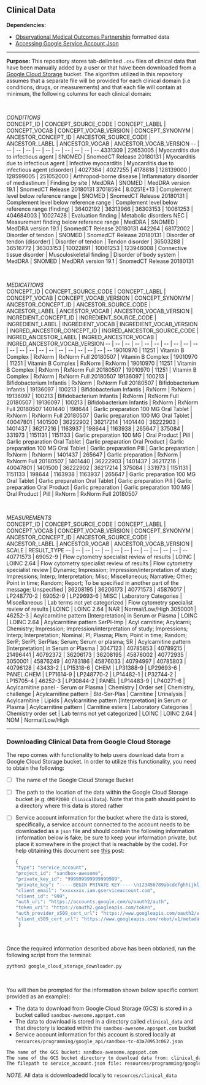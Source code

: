
## Clinical Data

**Dependencies:**  
- [Observational Medical Outcomes Partnership](https://www.ohdsi.org/data-standardization/the-common-data-model/) formatted data  
- [Accessing Google Service Account Json](https://stackoverflow.com/questions/46287267/how-can-i-get-the-file-service-account-json-for-google-translate-api)

***

**Purpose:** This repository stores tab-delimited `.csv` files of clinical data that have been manually added by a user or that have been downloaded from a [Google Cloud Storage](https://cloud.google.com/storage) bucket. The algorithm utilized in this repository assumes that a separate file will be provided for each clinical domain (i.e conditions, drugs, or measurements) and that each file will contain at minimum, the following columns for each clinical domain:  
 
<br>

 _CONDITIONS_  
CONCEPT_ID | CONCEPT_SOURCE_CODE | CONCEPT_LABEL | CONCEPT_VOCAB | CONCEPT_VOCAB_VERSION | CONCEPT_SYNONYM | ANCESTOR_CONCEPT_ID | ANCESTOR_SOURCE_CODE | ANCESTOR_LABEL | ANCESTOR_VOCAB | ANCESTOR_VOCAB_VERSION
-- | -- | -- | -- | -- | -- | -- | -- | -- | -- | --
4331309 | 22653005 | Myocarditis due to infectious   agent | SNOMED | SnomedCT Release 20180131 | Myocarditis due to infectious   agent \| Infective myocarditis \| Myocarditis due to infectious agent   (disorder) | 4027384 \| 4027255 \| 4178818 | 128139000 \| 128599005 \|   251052000 | Arthropod-borne disease \|   Inflammatory disorder of mediastinum \| Finding by site | MedDRA \| SNOMED | MedDRA version 19.1 \| SnomedCT   Release 20180131
37018594 | 8.0251E+13 | Complement level below reference   range | SNOMED | SnomedCT Release 20180131 | Complement level below reference   range \| Complement level below reference range (finding) | 36402192 \| 36313966 \| 36303153 | 10061253 \| 404684003 \| 10027428 | Evaluation finding \| Metabolic   disorders NEC \| Measurement finding below reference range | MedDRA \| SNOMED | MedDRA version 19.1 \| SnomedCT   Release 20180131
442264 | 68172002 | Disorder of tendon | SNOMED | SnomedCT Release 20180131 | Disorder of tendon (disorder) \|   Disorder of tendon \| Tendon disorder | 36503288 \| 36516772 \| 36303153 | 10022891 \| 10061253 \| 123946008 | Connective tissue disorder \|   Musculoskeletal finding \| Disorder of body system | MedDRA \| SNOMED | MedDRA version 19.1 \| SnomedCT   Release 20180131

<br>

_MEDICATIONS_  
CONCEPT_ID | CONCEPT_SOURCE_CODE | CONCEPT_LABEL | CONCEPT_VOCAB | CONCEPT_VOCAB_VERSION | CONCEPT_SYNONYM | ANCESTOR_CONCEPT_ID | ANCESTOR_SOURCE_CODE | ANCESTOR_LABEL | ANCESTOR_VOCAB | ANCESTOR_VOCAB_VERSION | INGREDIENT_CONCEPT_ID | INGREDIENT_SOURCE_CODE | INGREDIENT_LABEL | INGREDIENT_VOCAB | INGREDIENT_VOCAB_VERSION | INGRED_ANCESTOR_CONCEPT_ID | INGRED_ANCESTOR_SOURCE_CODE | INGRED_ANCESTOR_LABEL | INGRED_ANCESTOR_VOCAB | INGRED_ANCESTOR_VOCAB_VERSION
-- | -- | -- | -- | -- | -- | -- | -- | -- | -- | -- | -- | -- | -- | -- | -- | -- | -- | -- | -- | --
19010970 | 11251 | Vitamin B Complex | RxNorm | RxNorm Full 20180507 | Vitamin B Complex | 19010970 | 11251 | Vitamin B Complex | RxNorm | RxNorm | 19010970 | 11251 | Vitamin B Complex | RxNorm | RxNorm Full 20180507 | 19010970 | 11251 | Vitamin B Complex | RxNorm | RxNorm Full 20180507
19136097 | 100213 | Bifidobacterium Infantis | RxNorm | RxNorm Full 20180507 | Bifidobacterium Infantis | 19136097 | 100213 | Bifidobacterium Infantis | RxNorm | RxNorm | 19136097 | 100213 | Bifidobacterium Infantis | RxNorm | RxNorm Full 20180507 | 19136097 | 100213 | Bifidobacterium Infantis | RxNorm | RxNorm Full 20180507
1401440 | 198644 | Garlic preparation 100 MG Oral Tablet | RxNorm | RxNorm Full 20180507 | Garlic preparation 100 MG Oral Tablet | 40047801 \| 1401500 \| 36222902 \| 36217214 \| 1401440 \| 36222903 \| 1401437 \|   36217216 | 1163937 \| 198644 \| 1163938 \| 265647 \| 375084 \| 331973 \| 1151131 \| 1151133 | Garlic preparation 100 MG \| Oral Product \| Pill \| Garlic preparation Oral   Tablet \| Garlic preparation Oral Product \| Garlic preparation 100 MG Oral   Tablet \| Garlic preparation Pill \| Garlic preparation | RxNorm | RxNorm | 1401437 | 265647 | Garlic preparation | RxNorm | RxNorm Full 20180507 | 1401440 \| 36222903 \| 1401437 \| 36217216 \| 40047801 \| 1401500 \| 36222902 \|   36217214 | 375084 \| 331973 \| 1151131 \| 1151133 \| 198644 \| 1163938 \| 1163937 \| 265647 | Garlic preparation 100 MG Oral Tablet \| Garlic preparation Oral Tablet \|   Garlic preparation Pill \| Garlic preparation Oral Product \| Garlic   preparation \| Garlic preparation 100 MG \| Oral Product \| Pill | RxNorm | RxNorm Full 20180507

<br>

_MEASUREMENTS_  
CONCEPT_ID | CONCEPT_SOURCE_CODE | CONCEPT_LABEL | CONCEPT_VOCAB | CONCEPT_VOCAB_VERSION | CONCEPT_SYNONYM | ANCESTOR_CONCEPT_ID | ANCESTOR_SOURCE_CODE | ANCESTOR_LABEL | ANCESTOR_VOCAB | ANCESTOR_VOCAB_VERSION | SCALE | RESULT_TYPE
-- | -- | -- | -- | -- | -- | -- | -- | -- | -- | -- | -- | --
40771573 | 69052-9 | Flow cytometry specialist review of results | LOINC | LOINC 2.64 | Flow cytometry specialist review of results \| Flow cytometry specialist   review \| Dynamic; Impression; Impression/interpretation of study;   Impressions; Interp; Interpretation; Misc; Miscellaneous; Narrative; Other;   Point in time; Random; Report; To be specified in another part of the   message; Unspecified | 36208195 \| 36206173 \| 40771573 \| 45876017 | LP248770-2 \| 69052-9 \| LP29693-6 \| MISC | Laboratory Categories \| Miscellaneous \| Lab terms not yet categorized \|   Flow cytometry specialist review of results | LOINC | LOINC 2.64 | NAR | Normal/Low/High
3050001 | 46252-3 | Acylcarnitine pattern [Interpretation] in Serum or Plasma | LOINC | LOINC 2.64 | Acylcarnitine pattern SerPl-Imp \| Acyl carnitine; Acylcarni; Chemistry;   Impression; Impression/interpretation of study; Impressions; Interp;   Interpretation; Nominal; Pl; Plasma; Plsm; Point in time; Random; SerP;   SerPl; SerPlas; Serum; Serum or plasma; SR \| Acylcarnitine pattern   [Interpretation] in Serum or Plasma | 3047123 \| 40785853 \| 40789215 \| 21496441 \| 40792372 \| 36206173 \| 36208195   \| 45876002 \| 40772935 \| 3050001 \| 45876249 \| 40783186 \| 45876033 \| 40794997 \|   40785803 \| 40796128 | 43433-2 \| LP15318-6 \| CHEM \| LP31388-9 \| LP29693-6 \| PANEL.CHEM \|   LP71614-9 \| LP248770-2 \| LP14482-1 \| LP32744-2 \| LP15705-4 \| 46252-3 \|   LP30844-2 \| PANEL \| LP14483-9 \| LP40271-6 | Acylcarnitine panel - Serum or Plasma \| Chemistry \| Order set \|   Chemistry, challenge \| Acylcarnitine pattern \| Bld-Ser-Plas \| Carnitine \|   Urinalysis \| Acylcarnitine \| Lipids \| Acylcarnitine pattern [Interpretation]   in Serum or Plasma \| Acylcarnitine pattern \| Carnitine esters \| Laboratory   Categories \| Chemistry order set \| Lab terms not yet categorized | LOINC | LOINC 2.64 | NOM | Normal/Low/High

***  


### Downloading Clinical Data from Google Cloud Storage  
The repo comes with functionality to help users download data from a Google Cloud Storage bucket. In order to utilize this functionality, you need to obtain the following:  
- [ ] The name of the Google Cloud Storage Bucket  
- [ ] The path to the location of the data within the Google Cloud Storage bucket (e.g. `OMOP2OBO_ClinicalData`). Note that this path should point to a directory where this data is stored rather 
- [ ] Service account information for the bucket where the data is stored, specifically, a service account connected to the account needs to be downloaded as a `json` file and should contain the following information (information below is fake; be sure to keep your information private, but place it somewhere in the project that is reachable by the code). For help obtaining this document see [this](https://stackoverflow.com/questions/46287267/how-can-i-get-the-file-service-account-json-for-google-translate-api) post:  

  ```python
  {
  "type": "service_account",
  "project_id": "sandbox-awesome",
  "private_key_id": "999999999999999999",
  "private_key": "-----BEGIN PRIVATE KEY-----\n123456789abcdefghhijklmnopqrstuvwxyz123456789\n-----END PRIVATE KEY-----\n",
  "client_email": "xxxxxxxx.iam.gserviceaccount.com",
  "client_id": "999",
  "auth_uri": "https://accounts.google.com/o/oauth2/auth",
  "token_uri": "https://oauth2.googleapis.com/token",
  "auth_provider_x509_cert_url": "https://www.googleapis.com/oauth2/v1/certs",
  "client_x509_cert_url": "https://www.googleapis.com/robot/v1/metadata/x999/xxxxxxxx.iam.gserviceaccount.com"
   }
  ```
 
 <br>

Once the required information described above has been obtianed, run the following script from the terminal:  
   
```bash
python3 google_cloud_storage_downloader.py 
``` 
   
<br>

You will then be prompted for the information shown below specific content provided as an example):  
- The data to download from Google Cloud Storage (GCS) is stored in a bucket called `sandbox-awesome.appspot.com`  
- The data to download is stored in a directory called `clinical_data` and that directory is located within the `sandbox-awesome.appspot.com` bucket   
- Service account information for this account is stored locally at `resources/programming/google_api/sandbox-tc-43a70953c062.json`
  
```bash
The name of the GCS bucket: sandbox-awesome.appspot.com
The name of the GCS bucket directory to download data from: clinical_data
The filepath to service_account.json file: resources/programming/google_api/sandbox-awesome-99999999.json
 ```
 
_NOTE_. All data is ddownloadedd locally to `resources/clinical_data`
